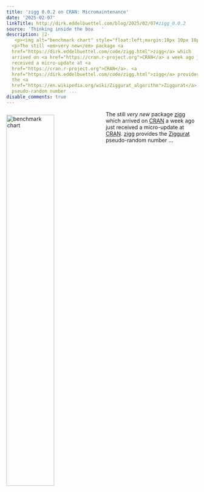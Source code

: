 ```yaml
---
title: 'zigg 0.0.2 on CRAN: Micromaintenance'
date: '2025-02-07'
linkTitle: http://dirk.eddelbuettel.com/blog/2025/02/07#zigg_0.0.2
source: 'Thinking inside the box   '
description: |2-
   <p><img alt="benchmark chart" style="float:left;margin:10px 10px 10px 0;width:50%" src="https://eddelbuettel.github.io/images/2025-01-05/ziggurat_base_R_comparison.png"/></p>
  <p>The still <em>very new</em> package <a
  href="https://dirk.eddelbuettel.com/code/zigg.html">zigg</a> which
  arrived on <a href="https://cran.r-project.org">CRAN</a> a week ago just
  received a micro-update at <a
  href="https://cran.r-project.org">CRAN</a>. <a
  href="https://dirk.eddelbuettel.com/code/zigg.html">zigg</a> provides
  the <a
  href="https://en.wikipedia.org/wiki/Ziggurat_algorithm">Ziggurat</a>
  pseudo-random number ...
disable_comments: true
---
```

 <p><img alt="benchmark chart" style="float:left;margin:10px 10px 10px 0;width:50%" src="https://eddelbuettel.github.io/images/2025-01-05/ziggurat_base_R_comparison.png"/></p>
<p>The still <em>very new</em> package <a
href="https://dirk.eddelbuettel.com/code/zigg.html">zigg</a> which
arrived on <a href="https://cran.r-project.org">CRAN</a> a week ago just
received a micro-update at <a
href="https://cran.r-project.org">CRAN</a>. <a
href="https://dirk.eddelbuettel.com/code/zigg.html">zigg</a> provides
the <a
href="https://en.wikipedia.org/wiki/Ziggurat_algorithm">Ziggurat</a>
pseudo-random number ...